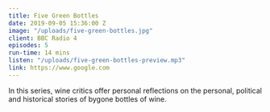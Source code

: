 ```yaml
---
title: Five Green Bottles
date: 2019-09-05 15:36:00 Z
image: "/uploads/five-green-bottles.jpg"
client: BBC Radio 4
episodes: 5
run-time: 14 mins
listen: "/uploads/five-green-bottles-preview.mp3"
link: https://www.google.com
---
```


In this series, wine critics offer personal reflections on the personal, political and historical stories of bygone bottles of wine.